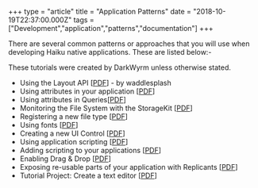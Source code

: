 +++
type = "article"
title = "Application Patterns"
date = "2018-10-19T22:37:00.000Z"
tags = ["Development","application","patterns","documentation"]
+++

<p class="intro">There are several common patterns or approaches that you will use when developing Haiku native applications. These are listed below:-</p>

<p>These tutorials were created by DarkWyrm unless otherwise stated.</p>

<ul>
<li>Using the Layout API [<a href="/files/CreatingUIsusingtheLayoutAPI.pdf">PDF</a>] - by waddlesplash</li>
<li>Using attributes in your application [<a href="/files/programming_with_haiku/Programming_with_Haiku_Lesson_12.pdf">PDF</a>]</li>
<li>Using attributes in Queries[<a href="/files/programming_with_haiku/Programming_with_Haiku_Lesson_13.pdf">PDF</a>]</li>
<li>Monitoring the File System with the StorageKit [<a href="/files/programming_with_haiku/Programming_with_Haiku_Lesson_14.pdf">PDF</a>]</li>
<li>Registering a new file type [<a href="/files/programming_with_haiku/Programming_with_Haiku_Lesson_15.pdf">PDF</a>]</li>
<li>Using fonts [<a href="/files/programming_with_haiku/Programming_with_Haiku_Lesson_16.pdf">PDF</a>]</li>
<li>Creating a new UI Control [<a href="/files/programming_with_haiku/Programming_with_Haiku_Lesson_17.pdf">PDF</a>]</li>
<li>Using application scripting [<a href="/files/programming_with_haiku/Programming_with_Haiku_Lesson_18.pdf">PDF</a>]</li>
<li>Adding scripting to your applications [<a href="/files/programming_with_haiku/Programming_with_Haiku_Lesson_19.pdf">PDF</a>]</li>
<li>Enabling Drag &amp; Drop [<a href="/files/programming_with_haiku/Programming_with_Haiku_Lesson_20.pdf">PDF</a>]</li>
<li>Exposing re-usable parts of your application with Replicants [<a href="/files/programming_with_haiku/Programming_with_Haiku_Lesson_21.pdf">PDF</a>]</li>
<li>Tutorial Project: Create a text editor [<a href="/files/programming_with_haiku/Programming_with_Haiku_Lesson_22.pdf">PDF</a>]</li>
</ul>
